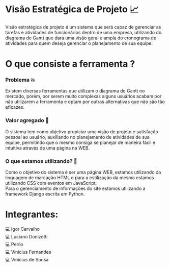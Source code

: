 # Visão Estratégica de Projeto :chart_with_upwards_trend:

Visão estratégica de projeto é um sistema que será capaz de gerenciar as tarefas e atividades de funcionários dentro de uma empresa, utilizando do diagrama de Gantt que dará uma visão geral e ampla do cronograma de atividades para quem deseja gerenciar o planejamento de sua equipe.

# O que consiste a ferramenta ?

### Problema :collision:

Existem diversas ferramentas que utilizam o diagrama de Gantt no mercado, porém, por serem muito complexas alguns usuários acabam por não utilizarem a ferramenta e optam por outras alternativas que não são tão eficazes.

### Valor agregado 💸

O sistema tem como objetivo propiciar uma visão de projeto e satisfação pessoal ao usuário, auxiliando no planejamento de atividades de sua equipe, permitindo que o mesmo consiga se planejar de maneira fácil e intuitiva através de uma página na WEB.

### O que estamos utilizando? :thinking:

Como o objetivo do sistema é ser uma página WEB, estamos utilizando da linguagem de marcação HTML e para a estilização da mesma estamos utilizando CSS com eventos em JavaScript.<br>
Para o gerenciamento de informações do site estamos utilizando a framework Django escrita em Python.

# Integrantes:

:computer: Igor Carvalho <br>
:computer: Luciano Donizetti <br>
:computer: Perilo <br>
:computer: Vinícius Fernandes<br>
:computer: Vinícius de Sousa<br>